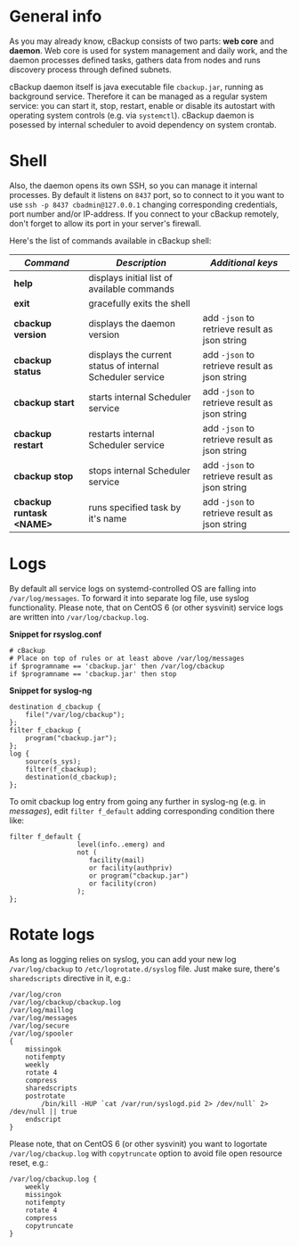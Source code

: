 # General info

As you may already know, cBackup consists of two parts: **web core** and **daemon**. Web core is used for system management and daily work, and the daemon processes defined tasks, gathers data from nodes and runs discovery process through defined subnets. 

cBackup daemon itself is java executable file `cbackup.jar`, running as background service. Therefore it can be managed as a regular system service: you can start it, stop, restart, enable or disable its autostart with operating system controls (e.g. via `systemctl`). cBackup daemon is posessed by internal scheduler to avoid dependency on system crontab. 

# Shell

Also, the daemon opens its own SSH, so you can manage it internal processes. By default it listens on `8437` port, so to connect to it you want to use `ssh -p 8437 cbadmin@127.0.0.1` changing corresponding credentials, port number and/or IP-address. If you connect to your cBackup remotely, don't forget to allow its port in your server's firewall. 

Here's the list of commands available in cBackup shell:

_Command_ | _Description_ | _Additional keys_
----------- | ----------- | -----------
**help** | displays initial list of available commands | 
**exit** | gracefully exits the shell | 
**cbackup version** | displays the daemon version | add `-json` to retrieve result as json string
**cbackup status** | displays the current status of internal Scheduler service | add `-json` to retrieve result as json string
**cbackup start** | starts internal Scheduler service | add `-json` to retrieve result as json string
**cbackup restart** | restarts internal Scheduler service | add `-json` to retrieve result as json string
**cbackup stop** | stops internal Scheduler service | add `-json` to retrieve result as json string 
**cbackup runtask &lt;NAME&gt;** | runs specified task by it's name | add `-json` to retrieve result as json string 

# Logs

By default all service logs on systemd-controlled OS are falling into `/var/log/messages`. To forward it into separate log file, use syslog functionality. Please note, that on CentOS 6 (or other sysvinit) service logs are written into `/var/log/cbackup.log`.

**Snippet for rsyslog.conf**
    
    # cBackup
    # Place on top of rules or at least above /var/log/messages
    if $programname == 'cbackup.jar' then /var/log/cbackup
    if $programname == 'cbackup.jar' then stop

**Snippet for syslog-ng**

    destination d_cbackup { 
        file("/var/log/cbackup"); 
    };
    filter f_cbackup { 
        program("cbackup.jar"); 
    };
    log { 
        source(s_sys); 
        filter(f_cbackup); 
        destination(d_cbackup); 
    };
    
To omit cbackup log entry from going any further in syslog-ng (e.g. in _messages_), edit `filter f_default` adding corresponding condition there like:

    filter f_default { 
                     level(info..emerg) and
                     not (
                        facility(mail)
                        or facility(authpriv)
                        or program("cbackup.jar")
                        or facility(cron)
                     ); 
    };

# Rotate logs

As long as logging relies on syslog, you can add your new log `/var/log/cbackup` to `/etc/logrotate.d/syslog` file. Just make sure, there's `sharedscripts` directive in it, e.g.:

    /var/log/cron
    /var/log/cbackup/cbackup.log
    /var/log/maillog
    /var/log/messages
    /var/log/secure
    /var/log/spooler
    {
        missingok
        notifempty
        weekly
        rotate 4
        compress
        sharedscripts
        postrotate
            /bin/kill -HUP `cat /var/run/syslogd.pid 2> /dev/null` 2> /dev/null || true
        endscript
    }

Please note, that on CentOS 6 (or other sysvinit) you want to logortate `/var/log/cbackup.log` with `copytruncate` option to avoid file open resource reset, e.g.:

    /var/log/cbackup.log {
        weekly
        missingok
        notifempty
        rotate 4
        compress
        copytruncate
    }
